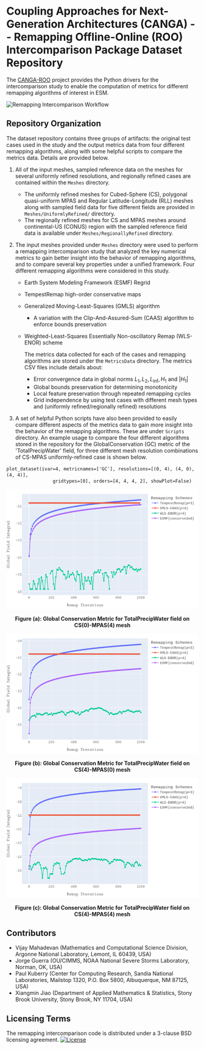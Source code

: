 # Coupling Approaches for Next-Generation Architectures (CANGA) -- Remapping Offline-Online (ROO) Intercomparison Package Dataset Repository

The [CANGA-ROO](https://github.com/CANGA/Remapping-Intercomparison) project provides the Python drivers for the intercomparison study to enable the computation of metrics for different remapping algorithms of interest in ESM.

![Remapping Intercomparison Workflow](https://github.com/CANGA/Remapping-Intercomparison/raw/master/figures/implementation-metrics-intercomparison.png)

## Repository Organization

The dataset repository contains three groups of artifacts: the original test cases used in the study and the output metrics data from four different remapping algorithms, along with some helpful scripts to compare the metrics data. Details are provided below.

1) All of the input meshes, sampled reference data on the meshes for several uniformly refined resolutions, and regionally refined cases are contained within the `Meshes` directory. 
    - The uniformly refined meshes for Cubed-Sphere (CS), polygonal quasi-uniform MPAS and Regular Latitude-Longitude (RLL) meshes along with sampled field data for five different fields are provided in `Meshes/UniformlyRefined/` directory.
    - The regionally refined meshes for CS and MPAS meshes around continental-US (CONUS) region with the sampled reference field data is available under `Meshes/RegionallyRefined` directory.

2) The input meshes provided under `Meshes` directory were used to perform a remapping intercomparison study that analyzed the key numerical metrics to gain better insight into the behavior of remapping algorithms, and to compare several key properties under a unified framework. Four different remapping algorithms were considered in this study.

   - Earth System Modeling Framework (ESMF) Regrid
   - TempestRemap high-order conservative maps
   - Generalized Moving-Least-Squares (GMLS) algorithm
     - A variation with the Clip-And-Assured-Sum (CAAS) algorithm to enforce bounds preservation
   - Weighted-Least-Squares Essentially Non-oscillatory Remap (WLS-ENOR) scheme

     The metrics data collected for each of the cases and remapping algorithms are stored under the `MetricsData` directory. The metrics CSV files include details about:
      - Error convergence data in global norms $L_1, L_2, L_{\inf}, H_1$ and $\left|H_1\right|$
      - Global bounds preservation for determining monotonicity
      - Local feature preservation through repeated remapping cycles
      - Grid independence by using test cases with different mesh types and (uniformly refined/regionally refined) resolutions

3) A set of helpful Python scripts have also been provided to easily compare different aspects of the metrics data to gain more insight into the behavior of the remapping algorithms. These are under `Scripts` directory. An example usage to compare the four different algorithms stored in the repository for the GlobalConservation (GC) metric of the 'TotalPrecipWater' field, for three different mesh resolution combinations of CS-MPAS uniformly-refined case is shown below.
```
plot_dataset(ivar=4, metricnames=['GC'], resolutions=[(0, 4), (4, 0), (4, 4)],
                 gridtypes=[0], orders=[4, 4, 4, 2], showPlot=False)
```

<div align="center">
    
![Global Conservation Metric for TotalPrecipWater field on CS(0)-MPAS(4) mesh](Scripts/images/GC_TotalPrecipWater_CS-MPAS_0-4.png)

**Figure (a): Global Conservation Metric for TotalPrecipWater field on CS(0)-MPAS(4) mesh**

![Global Conservation Metric for TotalPrecipWater field on CS(4)-MPAS(0) mesh](Scripts/images/GC_TotalPrecipWater_CS-MPAS_4-0.png)

**Figure (b): Global Conservation Metric for TotalPrecipWater field on CS(4)-MPAS(0) mesh**

![Global Conservation Metric for TotalPrecipWater field on CS(4)-MPAS(4) mesh](Scripts/images/GC_TotalPrecipWater_CS-MPAS_4-4.png)

**Figure (c): Global Conservation Metric for TotalPrecipWater field on CS(4)-MPAS(4) mesh**
    
</div>

## Contributors
- Vijay Mahadevan (Mathematics and Computational Science Division, Argonne National Laboratory, Lemont, IL 60439, USA)
- Jorge Guerra (OU/CIMMS, NOAA National Severe Storms Laboratory, Norman, OK, USA)
- Paul Kuberry (Center for Computing Research, Sandia National Laboratories, Mailstop 1320, P.O. Box 5800, Albuquerque, NM 87125, USA)
- Xiangmin Jiao (Department of Applied Mathematics \& Statistics, Stony Brook University, Stony Brook, NY 11704, USA)

## Licensing Terms

The remapping intercomparison code is distributed under a 3-clause BSD licensing agreement. [![License](https://img.shields.io/badge/License-BSD%203--Clause-blue.svg)](https://opensource.org/licenses/BSD-3-Clause)


